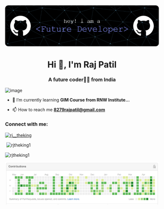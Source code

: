 ![Header](./github-header-image%20(1).png)
<h1 align="center">Hi 👋, I'm Raj Patil</h1>
<h3 align="center">A future coder👩‍💻 from India</h3>

![image](https://github.com/rjtheking1/rjtheking1/assets/174129721/07e532fe-f574-49e0-a43b-d0ac12c127c9)

- 🌱 I’m currently learning **GIM Course from RNW Institute...**

- 📫 How to reach me **8279rajpatil@gmail.com**

<h3 align="left">Connect with me:</h3>
<p align="left">
<a href="https://instagram.com/rj__theking" target="blank"><img align="center" src="https://raw.githubusercontent.com/rahuldkjain/github-profile-readme-generator/master/src/images/icons/Social/instagram.svg" alt="rj__theking" height="30" width="40" /></a>
</p>

<p>&nbsp;<img align="center" src="https://github-readme-stats.vercel.app/api?username=rjtheking1&show_icons=true&locale=en" alt="rjtheking1" /></p>

<p><img align="center" src="https://github-readme-streak-stats.herokuapp.com/?user=rjtheking1&" alt="rjtheking1" /></p>

![logo](https://github.com/theAkHilsarkar18/theAkHilsarkar18/blob/main/687474703a2f2f692e696d6775722e636f6d2f6337476d414a662e706e67.png)
